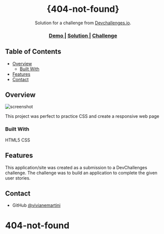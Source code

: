 <!-- Please update value in the {}  -->

<h1 align="center">{404-not-found}</h1>

<div align="center">
   Solution for a challenge from  <a href="http://devchallenges.io" target="_blank">Devchallenges.io</a>.
</div>

<div align="center">
  <h3>
    <a href="">
      Demo
    </a>
    <span> | </span>
    <a href="">
      Solution
    </a>
    <span> | </span>
    <a href="https://devchallenges.io/challenges/wBunSb7FPrIepJZAg0sY">
      Challenge
    </a>
  </h3>
</div>

<!-- TABLE OF CONTENTS -->

## Table of Contents

- [Overview](#overview)
  - [Built With](#built-with)
- [Features](#features)
- [Contact](#contact)

<!-- OVERVIEW -->

## Overview

![screenshot](https://user-images.githubusercontent.com/70038975/132575060-539f5ad5-9fdd-4b03-958c-a4b7ffe9ad29.JPG)

This project was perfect to practice CSS and create a responsive web page

### Built With

HTML5
CSS

## Features

This application/site was created as a submission to a DevChallenges challenge. The challenge was to build an application to complete the given user stories.

## Contact

- GitHub [@vivianemartini](https://github.com/vivianemartini})
# 404-not-found
